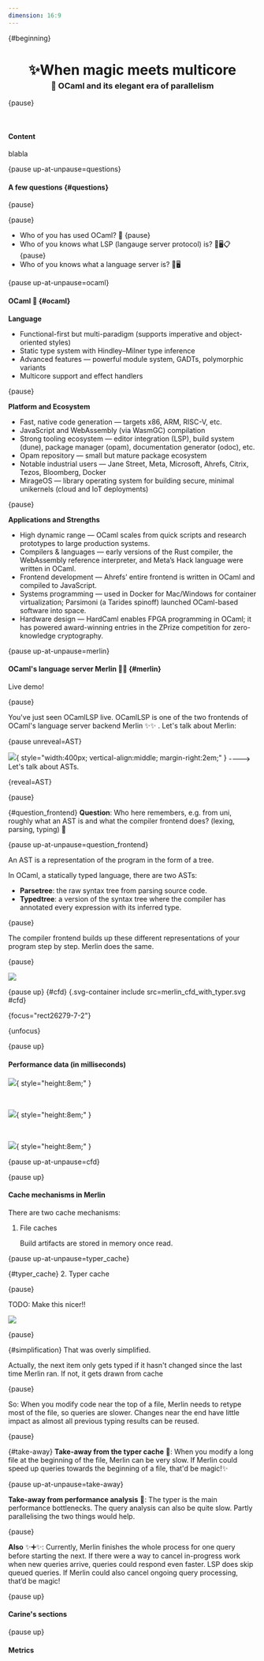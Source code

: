 ```yaml
---
dimension: 16:9
---
```


<!-- slipshow serve -o presentation/presentation.html presentation/presentation.md -->

{#beginning}

<h1 style="text-align: center;">✨When magic meets multicore</h1>
<h3 style="margin-top: -15px; text-align: center">🐪 OCaml and its elegant era of parallelism</h3>

{pause}

<br>

#### Content

blabla

{pause up-at-unpause=questions}

#### A few questions {#questions}

{pause}

{pause}

- Who of you has used OCaml? 🐪
  {pause}
- Who of you knows what LSP (langauge server protocol) is? 💬🖥️📋
  {pause}
- Who of you knows what a language server is? 💬🖥️

{pause up-at-unpause=ocaml}

#### OCaml 🐪 {#ocaml}

**Language**

- Functional-first but multi-paradigm (supports imperative and object-oriented styles)
- Static type system with Hindley–Milner type inference
- Advanced features — powerful module system, GADTs, polymorphic variants
- Multicore support and effect handlers

{pause}

**Platform and Ecosystem**

- Fast, native code generation — targets x86, ARM, RISC-V, etc.
- JavaScript and WebAssembly (via WasmGC) compilation
- Strong tooling ecosystem — editor integration (LSP), build system (dune), package manager (opam), documentation generator (odoc), etc.
- Opam repository — small but mature package ecosystem
- Notable industrial users — Jane Street, Meta, Microsoft, Ahrefs, Citrix, Tezos, Bloomberg, Docker
- MirageOS — library operating system for building secure, minimal unikernels (cloud and IoT deployments)

{pause}

**Applications and Strengths**

- High dynamic range — OCaml scales from quick scripts and research prototypes to large production systems.
- Compilers & languages — early versions of the Rust compiler, the WebAssembly reference interpreter, and Meta’s Hack language were written in OCaml.
- Frontend development — Ahrefs’ entire frontend is written in OCaml and compiled to JavaScript.
- Systems programming — used in Docker for Mac/Windows for container virtualization; Parsimoni (a Tarides spinoff) launched OCaml-based software into space.
- Hardware design — HardCaml enables FPGA programming in OCaml; it has powered award-winning entries in the ZPrize competition for zero-knowledge cryptography.

{pause up-at-unpause=merlin}

#### OCaml's language server Merlin 🧙‍♀️ {#merlin}

Live demo!

{pause}

You've just seen OCamlLSP live. OCamlLSP is one of the two frontends of OCaml's language server backend Merlin ✨✨ . Let's talk about Merlin:

{pause unreveal=AST}

![](arbol_magico_cadiz.png){ style="width:400px; vertical-align:middle; margin-right:2em;" }
<span id="AST" style="vertical-align:middle;"> ----> Let's talk about ASTs. </span>

{reveal=AST}

{pause}

{#question_frontend}
**Question**: Who here remembers, e.g. from uni, roughly what an AST is and what the compiler frontend does? (lexing, parsing, typing) 🌳

{pause up-at-unpause=question_frontend}

An AST is a representation of the program in the form of a tree.

In OCaml, a statically typed language, there are two ASTs:

- **Parsetree**: the raw syntax tree from parsing source code.
- **Typedtree**: a version of the syntax tree where the compiler has annotated every expression with its inferred type.

{pause}

The compiler frontend builds up these different representations of your program step by step. Merlin does the same.

{pause}

![](pipeline_with_typer.svg)

{pause up}
{#cfd}
{.svg-container include src=merlin_cfd_with_typer.svg #cfd}

<style>
.svg-container svg {
  width: 45%;
  height: auto;
}
</style>

{focus="rect26279-7-2"}

{unfocus}

{pause up}

#### Performance data (in milliseconds)

![](perf_lsp_types_2.png){ style="height:8em;" }

&nbsp; <!-- small spacer -->

![](perf_lsp_2.png){ style="height:8em;" }

&nbsp; <!-- small spacer -->

![](perf_js_2.png){ style="height:8em;" }

{pause up-at-unpause=cfd}

{pause up}

#### Cache mechanisms in Merlin

There are two cache mechanisms:

1. File caches

   Build artifacts are stored in memory once read.

{pause up-at-unpause=typer_cache}

{#typer_cache} 2. Typer cache

{pause}

TODO: Make this nicer!!

![](typer.svg)

{pause}

{#simplification}
That was overly simplified.

Actually, the next item only gets typed if it hasn't changed since the last time Merlin ran. If not, it gets drawn from cache

{pause}

So: When you modify code near the top of a file, Merlin needs to retype most of the file, so queries are slower.
Changes near the end have little impact as almost all previous typing results can be reused.

{pause}

{#take-away}
**Take-away from the typer cache** 🍕: When you modify a long file at the beginning of the file, Merlin can be very slow. If Merlin could speed up queries towards the beginning of a file, that'd be magic!✨

{pause up-at-unpause=take-away}

**Take-away from performance analysis** 🍣: The typer is the main performance bottlenecks. The query analysis can also be quite slow. Partly parallelising the two things would help.

{pause}

**Also** ✨➕✨: Currently, Merlin finishes the whole process for one query before starting the next. If there were a way to cancel in-progress work when new queries arrive, queries could respond even faster. LSP does skip queued queries. If Merlin could also cancel ongoing query processing, that’d be magic!

{pause up}

#### Carine's sections

{pause up}

#### Metrics
